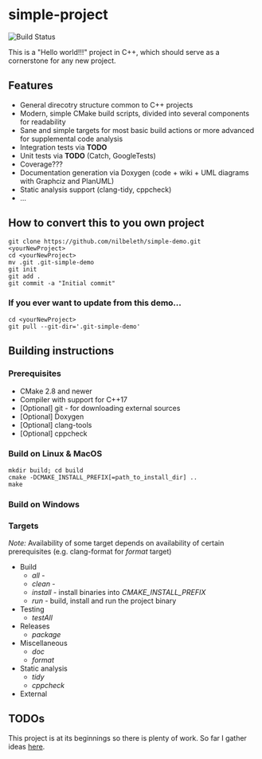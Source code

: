 # simple-project

![Build Status](https://travis-ci.org/nilbeleth/sample-project.svg?branch=master)

This is a "Hello world!!!" project in C++, which should serve as a cornerstone for any new project.

## Features

 * General direcotry structure common to C++ projects
 * Modern, simple CMake build scripts, divided into several components for readability
 * Sane and simple targets for most basic build actions or more advanced for supplemental code analysis
 * Integration tests via **TODO**
 * Unit tests via **TODO** (Catch, GoogleTests)
 * Coverage???
 * Documentation generation via Doxygen (code + wiki + UML diagrams with Graphciz and PlanUML)
 * Static analysis support (clang-tidy, cppcheck)
 * ...

## How to convert this to you own project

~~~
git clone https://github.com/nilbeleth/simple-demo.git <yourNewProject>
cd <yourNewProject>
mv .git .git-simple-demo
git init
git add .
git commit -a "Initial commit"
~~~

### If you ever want to update from this demo...

~~~
cd <yourNewProject>
git pull --git-dir='.git-simple-demo'
~~~

## Building instructions

### Prerequisites

 * CMake 2.8 and newer
 * Compiler with support for C++17
 * [Optional] git - for downloading external sources
 * [Optional] Doxygen
 * [Optional] clang-tools
 * [Optional] cppcheck

### Build on Linux & MacOS

~~~
mkdir build; cd build
cmake -DCMAKE_INSTALL_PREFIX[=path_to_install_dir] ..
make
~~~

### Build on Windows


### Targets

*Note:* Availability of some target depends on availability of certain prerequisites (e.g. clang-format for *format* target)

* Build
    * *all*     -
    * *clean*   -
    * *install* - install binaries into *CMAKE_INSTALL_PREFIX*
    * *run*     - build, install and run the project binary
* Testing
    * *testAll*
* Releases
    * *package*
* Miscellaneous
    * *doc*
    * *format*
* Static analysis
    * *tidy*
    * *cppcheck*
* External

## TODOs

This project is at its beginnings so there is plenty of work. So far I gather ideas [here](./doc/TODO.md).
